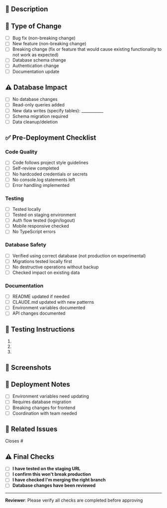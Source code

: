 ## 🎯 Description
<!-- Brief description of changes -->

## 🔄 Type of Change
- [ ] Bug fix (non-breaking change)
- [ ] New feature (non-breaking change)
- [ ] Breaking change (fix or feature that would cause existing functionality to not work as expected)
- [ ] Database schema change
- [ ] Authentication change
- [ ] Documentation update

## ⚠️ Database Impact
- [ ] No database changes
- [ ] Read-only queries added
- [ ] New data writes (specify tables): ___________
- [ ] Schema migration required
- [ ] Data cleanup/deletion

## ✅ Pre-Deployment Checklist

### Code Quality
- [ ] Code follows project style guidelines
- [ ] Self-review completed
- [ ] No hardcoded credentials or secrets
- [ ] No console.log statements left
- [ ] Error handling implemented

### Testing
- [ ] Tested locally
- [ ] Tested on staging environment
- [ ] Auth flow tested (login/logout)
- [ ] Mobile responsive checked
- [ ] No TypeScript errors

### Database Safety
- [ ] Verified using correct database (not production on experimental)
- [ ] Migrations tested locally first
- [ ] No destructive operations without backup
- [ ] Checked impact on existing data

### Documentation
- [ ] README updated if needed
- [ ] CLAUDE.md updated with new patterns
- [ ] Environment variables documented
- [ ] API changes documented

## 🧪 Testing Instructions
<!-- How to test these changes -->
1. 
2. 
3. 

## 📸 Screenshots
<!-- If applicable, add screenshots -->

## 🚨 Deployment Notes
<!-- Any special deployment considerations -->
- [ ] Environment variables need updating
- [ ] Requires database migration
- [ ] Breaking changes for frontend
- [ ] Coordination with team needed

## 🔗 Related Issues
<!-- Link to related issues -->
Closes #

## ⚠️ Final Checks
- [ ] **I have tested on the staging URL**
- [ ] **I confirm this won't break production**
- [ ] **I have checked I'm merging the right branch**
- [ ] **Database changes have been reviewed**

---
**Reviewer**: Please verify all checks are completed before approving